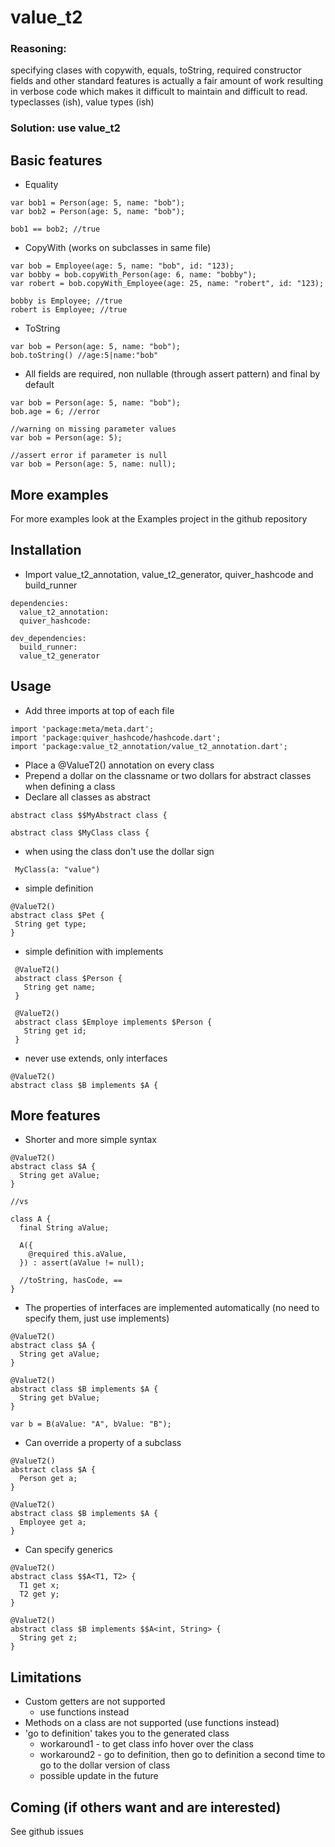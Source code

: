 # value_t2

### Reasoning: 
specifying clases with copywith, equals, toString, required constructor fields and other standard features is actually a fair amount of work resulting in verbose code which makes it difficult to maintain and difficult to read.
typeclasses (ish), value types (ish)

### Solution: use value_t2

## Basic features


* Equality

```
var bob1 = Person(age: 5, name: "bob");
var bob2 = Person(age: 5, name: "bob");

bob1 == bob2; //true
```

* CopyWith (works on subclasses in same file)

```
var bob = Employee(age: 5, name: "bob", id: "123);
var bobby = bob.copyWith_Person(age: 6, name: "bobby");
var robert = bob.copyWith_Employee(age: 25, name: "robert", id: "123);

bobby is Employee; //true
robert is Employee; //true
```

* ToString

```
var bob = Person(age: 5, name: "bob");
bob.toString() //age:5|name:"bob"
```

* All fields are required, non nullable (through assert pattern) and final by default

```
var bob = Person(age: 5, name: "bob");
bob.age = 6; //error

//warning on missing parameter values
var bob = Person(age: 5);

//assert error if parameter is null
var bob = Person(age: 5, name: null);
```

## More examples
For more examples look at the Examples project in the github repository

## Installation
  * Import value_t2_annotation, value_t2_generator, quiver_hashcode and build_runner
  
```
dependencies:
  value_t2_annotation:
  quiver_hashcode:

dev_dependencies:
  build_runner:
  value_t2_generator
```

## Usage
  * Add three imports at top of each file
  ```
import 'package:meta/meta.dart';
import 'package:quiver_hashcode/hashcode.dart';
import 'package:value_t2_annotation/value_t2_annotation.dart';
```
  
  
  * Place a @ValueT2() annotation on every class
  * Prepend a dollar on the classname or two dollars for abstract classes when defining a class
  * Declare all classes as abstract
 ```
 abstract class $$MyAbstract class {

 abstract class $MyClass class {
```
  * when using the class don't use the dollar sign
```
 MyClass(a: "value")
```
 
   * simple definition
   
 ```
@ValueT2()
abstract class $Pet {
  String get type;
}
 ```
 
* simple definition with implements
    
```
 @ValueT2()
 abstract class $Person {
   String get name;
 }

 @ValueT2()
 abstract class $Employe implements $Person {
   String get id;
 }
  ```

 
  * never use extends, only interfaces
  
```
@ValueT2()
abstract class $B implements $A {
```

## More features

* Shorter and more simple syntax
```
@ValueT2()
abstract class $A {
  String get aValue;
}

//vs

class A {
  final String aValue;

  A({
    @required this.aValue,
  }) : assert(aValue != null);

  //toString, hasCode, ==
}
```


* The properties of interfaces are implemented automatically (no need to specify them, just use implements)

```
@ValueT2()
abstract class $A {
  String get aValue;
}

@ValueT2()
abstract class $B implements $A {
  String get bValue;
}

var b = B(aValue: "A", bValue: "B");
```

* Can override a property of a subclass
```
@ValueT2()
abstract class $A {
  Person get a;
}

@ValueT2()
abstract class $B implements $A {
  Employee get a;
}
```

* Can specify generics
```
@ValueT2()
abstract class $$A<T1, T2> {
  T1 get x;
  T2 get y;
}

@ValueT2()
abstract class $B implements $$A<int, String> {
  String get z;
}
```

## Limitations
* Custom getters are not supported
  * use functions instead
* Methods on a class are not supported (use functions instead)
* 'go to definition' takes you to the generated class
  * workaround1 - to get class info hover over the class
  * workaround2 - go to definition, then go to definition a second time to go to the dollar version of class
  * possible update in the future

## Coming (if others want and are interested)
See github issues


